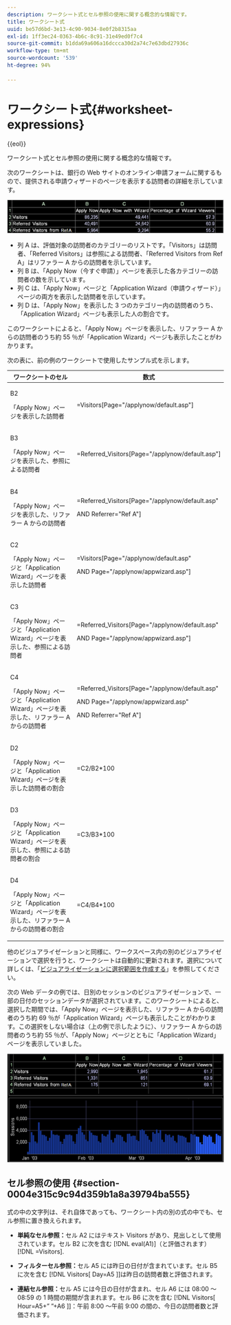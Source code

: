```yaml
---
description: ワークシート式とセル参照の使用に関する概念的な情報です。
title: ワークシート式
uuid: be57d6bd-3e13-4c90-9034-8e0f2b8315aa
exl-id: 1ff3ec24-0363-4b6c-8c91-31e49ed0f7c4
source-git-commit: b1dda69a606a16dccca30d2a74c7e63dbd27936c
workflow-type: tm+mt
source-wordcount: '539'
ht-degree: 94%

---
```


# ワークシート式{#worksheet-expressions}

{{eol}}

ワークシート式とセル参照の使用に関する概念的な情報です。

次のワークシートは、銀行の Web サイトのオンライン申請フォームに関するもので、提供される申請ウィザードのページを表示する訪問者の詳細を示しています。

![](assets/client-wkst.png)

* 列 A は、評価対象の訪問者のカテゴリーのリストです。「Visitors」は訪問者、「Referred Visitors」は参照による訪問者、「Referred Visitors from Ref A」はリファラー A からの訪問者を示しています。
* 列 B は、「Apply Now（今すぐ申請）」ページを表示した各カテゴリーの訪問者の数を示しています。
* 列 C は、「Apply Now」ページと「Application Wizard（申請ウィザード）」ページの両方を表示した訪問者を示しています。
* 列 D は、「Apply Now」を表示した 3 つのカテゴリー内の訪問者のうち、「Application Wizard」ページも表示した人の割合です。

このワークシートによると、「Apply Now」ページを表示した、リファラー A からの訪問者のうち約 55 ％が「Application Wizard」ページも表示したことがわかります。

次の表に、前の例のワークシートで使用したサンプル式を示します。

<table id="table_0F5EFDB58040465AB599E6BE93324822"> 
 <thead> 
  <tr> 
   <th colname="col1" class="entry"> ワークシートのセル </th> 
   <th colname="col2" class="entry"> 数式 </th> 
  </tr> 
 </thead>
 <tbody> 
  <tr> 
   <td colname="col1"> <p>B2 </p> <p>「Apply Now」ページを表示した訪問者 </p> </td> 
   <td colname="col2"> <p><span class="filepath"> =Visitors[Page="/applynow/default.asp"]</span> </p> </td> 
  </tr> 
  <tr> 
   <td colname="col1"> <p>B3 </p> <p>「Apply Now」ページを表示した、参照による訪問者 </p> </td> 
   <td colname="col2"> <p><span class="filepath"> =Referred_Visitors[Page="/applynow/default.asp"]</span> </p> </td> 
  </tr> 
  <tr> 
   <td colname="col1"> <p>B4 </p> <p>「Apply Now」ページを表示した、リファラー A からの訪問者 </p> </td> 
   <td colname="col2"> <p> <span class="filepath"> =Referred_Visitors[Page="/applynow/default.asp" </span> </p> <p> AND <span class="filepath">Referrer="Ref A"]</span> </p> </td> 
  </tr> 
  <tr> 
   <td colname="col1"> <p>C2 </p> <p>「Apply Now」ページと「Application Wizard」ページを表示した訪問者 </p> </td> 
   <td colname="col2"> <p> <span class="filepath"> =Visitors[Page="/applynow/default.asp" </span> </p> <p> AND <span class="filepath">Page="/applynow/appwizard.asp"]</span> </p> </td> 
  </tr> 
  <tr> 
   <td colname="col1"> <p>C3 </p> <p>「Apply Now」ページと「Application Wizard」ページを表示した、参照による訪問者 </p> </td> 
   <td colname="col2"> <p> <span class="filepath"> =Referred_Visitors[Page="/applynow/default.asp" </span> </p> <p> AND <span class="filepath">Page="/applynow/appwizard.asp"]</span> </p> </td> 
  </tr> 
  <tr> 
   <td colname="col1"> <p>C4 </p> <p>「Apply Now」ページと「Application Wizard」ページを表示した、リファラー A からの訪問者 </p> </td> 
   <td colname="col2"> <p> <span class="filepath"> =Referred_Visitors[Page="/applynow/default.asp"</span> </p> <p> AND <span class="filepath">Page="/applynow/appwizard.asp"</span> </p> <p> AND <span class="filepath">Referrer="Ref A"]</span> </p> </td> 
  </tr> 
  <tr> 
   <td colname="col1"> <p>D2 </p> <p>「Apply Now」ページと「Application Wizard」ページを表示した訪問者の割合 </p> </td> 
   <td colname="col2"> <p><span class="filepath"> =C2/B2*100</span> </p> </td> 
  </tr> 
  <tr> 
   <td colname="col1"> <p>D3 </p> <p>「Apply Now」ページと「Application Wizard」ページを表示した、参照による訪問者の割合 </p> </td> 
   <td colname="col2"> <p><span class="filepath"> =C3/B3*100</span> </p> </td> 
  </tr> 
  <tr> 
   <td colname="col1"> <p>D4 </p> <p>「Apply Now」ページと「Application Wizard」ページを表示した、リファラー A からの訪問者の割合 </p> </td> 
   <td colname="col2"> <p><span class="filepath"> =C4/B4*100</span> </p> </td> 
  </tr> 
 </tbody> 
</table>

他のビジュアライゼーションと同様に、ワークスペース内の別のビジュアライゼーションで選択を行うと、ワークシートは自動的に更新されます。選択について詳しくは、「[ビジュアライゼーションに選択範囲を作成する](../../../../home/c-get-started/c-vis/c-sel-vis/c-sel-vis.md#concept-012870ec22c7476e9afbf3b8b2515746)」を参照してください。

次の Web データの例では、日別のセッションのビジュアライゼーションで、一部の日付のセッションデータが選択されています。このワークシートによると、選択した期間では、「Apply Now」ページを表示した、リファラー A からの訪問者のうち約 69 ％が「Application Wizard」ページも表示したことがわかります。この選択をしない場合は（上の例で示したように）、リファラー A からの訪問者のうち約 55 ％が、「Apply Now」ページとともに「Application Wizard」ページを表示していました。

![](assets/client-exp.png)

## セル参照の使用 {#section-0004e315c9c94d359b1a8a39794ba555}

式の中の文字列は、それ自体であっても、ワークシート内の別の式の中でも、セル参照に置き換えられます。

* **単純なセル参照：**&#x200B;セル A2 にはテキスト Visitors があり、見出しとして使用されています。セル B2 に次を含む [!DNL eval(A1)]（と評価されます） [!DNL =Visitors].

* **フィルターセル参照：**&#x200B;セル A5 には昨日の日付が含まれています。セル B5 に次を含む [!DNL Visitors[ Day=A5 ]]は昨日の訪問者数と評価されます。

* **連結セル参照：**&#x200B;セル A5 には今日の日付が含まれ、セル A6 には 08:00 ～ 08:59 の 1 時間の期間が含まれます。セル B6 に次を含む [!DNL Visitors[ Hour=A5+” ”+A6 ]]：午前 8:00 ～午前 9:00 の間の、今日の訪問者数と評価されます。
